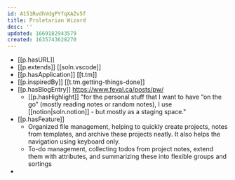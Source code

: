 ```yaml
---
id: A151RvdhVdgPYfqXAZv5f
title: Proletarian Wizard
desc: ''
updated: 1669182943579
created: 1635743628270
---
```




- [[p.hasURL]]
- [[p.extends]] [[soln.vscode]]
- [[p.hasApplication]] [[t.tm]] 
- [[p.inspiredBy]] [[t.tm.getting-things-done]]
- [[p.hasBlogEntry]] https://www.feval.ca/posts/pw/
  - [[p.hasHighlight]] "for the personal stuff that I want to have “on the go” (mostly reading notes or random notes), I use [[notion|soln.notion]] - but mostly as a staging space."
- [[p.hasFeature]]
  - Organized file management, helping to quickly create projects, notes from templates, and archive these projects neatly. It also helps the navigation using keyboard only.
  - To-do management, collecting todos from project notes, extend them with attributes, and summarizing these into flexible groups and sortings
-